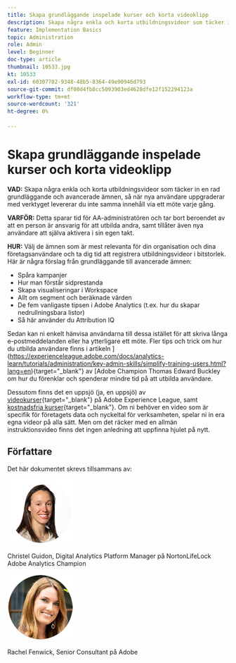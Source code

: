```yaml
---
title: Skapa grundläggande inspelade kurser och korta videoklipp
description: Skapa några enkla och korta utbildningsvideor som täcker in en rad grundläggande och avancerade ämnen, så när nya användare uppgraderar med verktyget levererar du inte samma innehåll via ett möte varje gång.
feature: Implementation Basics
topic: Administration
role: Admin
level: Beginner
doc-type: article
thumbnail: 10533.jpg
kt: 10533
exl-id: 60307702-9348-48b5-8364-49e90946d793
source-git-commit: df00d4fb8cc5093903ed4628dfe12f152294123a
workflow-type: tm+mt
source-wordcount: '321'
ht-degree: 0%

---
```


# Skapa grundläggande inspelade kurser och korta videoklipp

**VAD:** Skapa några enkla och korta utbildningsvideor som täcker in en rad grundläggande och avancerade ämnen, så när nya användare uppgraderar med verktyget levererar du inte samma innehåll via ett möte varje gång.

**VARFÖR:** Detta sparar tid för AA-administratören och tar bort beroendet av att en person är ansvarig för att utbilda andra, samt tillåter även nya användare att själva aktivera i sin egen takt.

**HUR:** Välj de ämnen som är mest relevanta för din organisation och dina företagsanvändare och ta dig tid att registrera utbildningsvideor i bitstorlek. Här är några förslag från grundläggande till avancerade ämnen:

* Spåra kampanjer
* Hur man förstår sidprestanda
* Skapa visualiseringar i Workspace
* Allt om segment och beräknade värden
* De fem vanligaste tipsen i Adobe Analytics (t.ex. hur du skapar nedrullningsbara listor)
* Så här använder du Attribution IQ

Sedan kan ni enkelt hänvisa användarna till dessa istället för att skriva långa e-postmeddelanden eller ha ytterligare ett möte. Fler tips och trick om hur du utbilda användare finns i artikeln ](https://experienceleague.adobe.com/docs/analytics-learn/tutorials/administration/key-admin-skills/simplify-training-users.html?lang=en){target="_blank"} av [Adobe Champion Thomas Edward Buckley om hur du förenklar och spenderar mindre tid på att utbilda användare.

Dessutom finns det en uppsjö (ja, en uppsjö) av [videokurser](https://experienceleague.adobe.com/docs/analytics-learn/tutorials/overview.html){target="_blank"} på Adobe Experience League, samt [kostnadsfria kurser](https://experienceleague.adobe.com/?lang=en#dashboard/learning){target="_blank"}. Om ni behöver en video som är specifik för företagets data och nyckeltal för verksamheten, spelar ni in era egna videor på alla sätt. Men om det räcker med en allmän instruktionsvideo finns det ingen anledning att uppfinna hjulet på nytt.

## Författare

Det här dokumentet skrevs tillsammans av:

![Christel Guidon](assets/Christel-Headshot-150.png)

Christel Guidon, Digital Analytics Platform Manager på NortonLifeLock
Adobe Analytics Champion

![Rachel Fenwick](assets/Rachel-Fenwick-150.png)

Rachel Fenwick, Senior Consultant på Adobe
